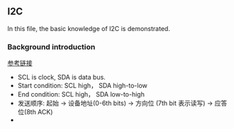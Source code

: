 ## I2C

In this file, the basic knowledge of I2C is demonstrated.
### Background introduction

[参考链接](https://zhuanlan.zhihu.com/p/31086959)
- SCL is clock, SDA is data bus.
- Start condition: SCL high， SDA high-to-low
- End condition:  SCL high， SDA low-to-high
- 发送顺序: 起始 -> 设备地址(0-6th bits) -> 方向位 (7th bit 表示读写) -> 应答位(8th ACK)
- 
